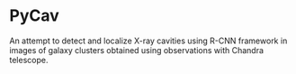 # PyCav

An attempt to detect and localize X-ray cavities using R-CNN framework in images of galaxy clusters obtained using observations with Chandra telescope.
